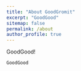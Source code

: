 ```yaml
---
title: "About GoodGromit"
excerpt: "GoodGood"
sitemap: false
permalink: /about
author_profile: true
---
```


GoodGood!

```GoodGood```